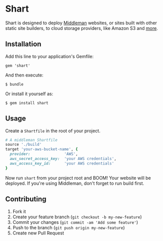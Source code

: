 # Shart

Shart is designed to deploy [Middleman](http://middlemanapp.com/) websites, or sites built with other static site builders, to cloud storage providers, like Amazon S3 and [more](http://fog.io/0.8.1/storage/).

## Installation

Add this line to your application's Gemfile:

    gem 'shart'

And then execute:

    $ bundle

Or install it yourself as:

    $ gem install shart

## Usage

Create a `Shartfile` in the root of your project.

```ruby
# A middleman Shartfile
source './build'
target 'your-aws-bucket-name', {
  provider:               'AWS',
  aws_secret_access_key:  'your AWS credentials',
  aws_access_key_id:      'your AWS credentials'
}
```

Now run `shart` from your project root and BOOM! Your website will be deployed. If you're using Middleman, don't forget to run build first.

## Contributing

1. Fork it
2. Create your feature branch (`git checkout -b my-new-feature`)
3. Commit your changes (`git commit -am 'Add some feature'`)
4. Push to the branch (`git push origin my-new-feature`)
5. Create new Pull Request
